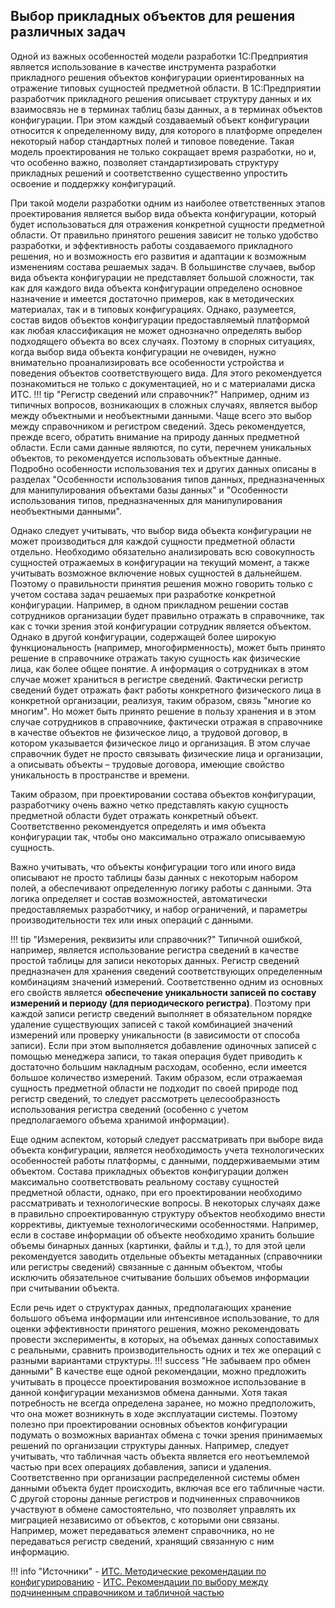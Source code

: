 ## Выбор прикладных объектов для решения различных задач

Одной из важных особенностей модели разработки 1С:Предприятия является использование в качестве инструмента разработки прикладного решения объектов конфигурации ориентированных на отражение типовых сущностей предметной области. В 1С:Предприятии разработчик прикладного решения описывает структуру данных и их взаимосвязь не в терминах таблиц базы данных, а в терминах объектов конфигурации. При этом каждый создаваемый объект конфигурации относится к определенному виду, для которого в платформе определен некоторый набор стандартных полей и типовое поведение. Такая модель проектирования не только сокращает время разработки, но и, что особенно важно, позволяет стандартизировать структуру прикладных решений и соответственно существенно упростить освоение и поддержку конфигураций.

При такой модели разработки одним из наиболее ответственных этапов проектирования является выбор вида объекта конфигурации, который будет использоваться для отражения конкретной сущности предметной области. От правильно принятого решения зависит не только удобство разработки, и эффективность работы создаваемого прикладного решения, но и возможность его развития и адаптации к возможным изменениям состава решаемых задач. В большинстве случаев, выбор вида объекта конфигурации не представляет большой сложности, так как для каждого вида объекта конфигурации определено основное назначение и имеется достаточно примеров, как в методических материалах, так и в типовых конфигурациях. Однако, разумеется, состав видов объектов конфигурации предоставляемый платформой как любая классификация не может однозначно определять выбор подходящего объекта во всех случаях. Поэтому в спорных ситуациях, когда выбор вида объекта конфигурации не очевиден, нужно внимательно проанализировать все особенности устройства и поведения объектов соответствующего вида. Для этого рекомендуется познакомиться не только с документацией, но и с материалами диска ИТС.
!!! tip "Регистр сведений или справочник?"
    Например, одним из типичных вопросов, возникающих в сложных случаях, является выбор между объектными и необъектными данными. Чаще всего это выбор между справочником и регистром сведений. Здесь рекомендуется, прежде всего, обратить внимание на природу данных предметной области. Если сами данные являются, по сути, перечнем уникальных объектов, то рекомендуется использовать объектные данные. Подробно особенности использования тех и других данных описаны в разделах "Особенности использования типов данных, предназначенных для манипулирования объектами базы данных" и "Особенности использования типов, предназначенных для манипулирования необъектными данными".

Однако следует учитывать, что выбор вида объекта конфигурации не может производиться для каждой сущности предметной области отдельно. Необходимо обязательно анализировать всю совокупность сущностей отражаемых в конфигурации на текущий момент, а также учитывать возможное включение новых сущностей в дальнейшем. Поэтому о правильности принятия решения можно говорить только с учетом состава задач решаемых при разработке конкретной конфигурации. Например, в одном прикладном решении состав сотрудников организации будет правильно отражать в справочнике, так как с точки зрения этой конфигурации сотрудник является объектом. Однако в другой конфигурации, содержащей более широкую функциональность (например, многофирменность), может быть принято решение в справочнике отражать такую сущность как физические лица, как более общее понятие. А информация о сотрудниках в этом случае может храниться в регистре сведений. Фактически регистр сведений будет отражать факт работы конкретного физического лица в конкретной организации, реализуя, таким образом, связь "многие ко многим". Но может быть принято решение в пользу хранения и в этом случае сотрудников в справочнике, фактически отражая в справочнике в качестве объектов не физическое лицо, а трудовой договор, в котором указывается физическое лицо и организация. В этом случае справочник будет не просто связывать физические лица и организации, а описывать объекты – трудовые договора, имеющие свойство уникальность в пространстве и времени.

Таким образом, при проектировании состава объектов конфигурации, разработчику очень важно четко представлять какую сущность предметной области будет отражать конкретный объект. Соответственно рекомендуется определять и имя объекта конфигурации так, чтобы оно максимально отражало описываемую сущность.

Важно учитывать, что объекты конфигурации того или иного вида описывают не просто таблицы базы данных с некоторым набором полей, а обеспечивают определенную логику работы с данными. Эта логика определяет и состав возможностей, автоматически предоставляемых разработчику, и набор ограничений, и параметры производительности тех или иных операций с данными.

!!! tip "Измерения, реквизиты или справочник?"
    Типичной ошибкой, например, является использование регистра сведений в качестве простой таблицы для записи некоторых данных. Регистр сведений предназначен для хранения сведений соответствующих определенным комбинациям значений измерений. Соответственно одним из основных его свойств является **обеспечение уникальности записей по составу измерений и периоду (для периодического регистра)**. Поэтому при каждой записи регистр сведений выполняет в обязательном порядке удаление существующих записей с такой комбинацией значений измерений или проверку уникальности (в зависимости от способа записи). Если при этом выполняется добавление одиночных записей с помощью менеджера записи, то такая операция будет приводить к достаточно большим накладным расходам, особенно, если имеется большое количество измерений. Таким образом, если отражаемая сущность предметной области не подходит по своей природе под регистр сведений, то следует рассмотреть целесообразность использования регистра сведений (особенно с учетом предполагаемого объема хранимой информации).

Еще одним аспектом, который следует рассматривать при выборе вида объекта конфигурации, является необходимость учета технологических особенностей работы платформы, с данными, поддерживаемыми этим объектом. Состава прикладных объектов конфигурации должен максимально соответствовать реальному составу сущностей предметной области, однако, при его проектировании необходимо рассматривать и технологические вопросы. В некоторых случаях даже в правильно спроектированную структуру объектов необходимо внести коррективы, диктуемые технологическими особенностями. Например, если в составе информации об объекте необходимо хранить большие объемы бинарных данных (картинки, файлы и т.д.), то для этой цели рекомендуется заводить отдельные объекты метаданных (справочники или регистры сведений) связанные с данным объектом, чтобы исключить обязательное считывание больших объемов информации при считывании объекта.

Если речь идет о структурах данных, предполагающих хранение большого объема информации или интенсивное использование, то для оценки эффективности принятого решения, можно рекомендовать провести эксперименты, в которых, на объемах данных сопоставимых с реальными, сравнить производительность одних и тех же операций с разными вариантами структуры.
!!! success "Не забываем про обмен данными"
    В качестве еще одной рекомендации, можно предложить учитывать в процессе проектирования возможное использование в данной конфигурации механизмов обмена данными. Хотя такая потребность не всегда определена заранее, но можно предположить, что она может возникнуть в ходе эксплуатации системы. Поэтому полезно при проектировании основных объектов конфигурации подумать о возможных вариантах обмена с точки зрения принимаемых решений по организации структуры данных. Например, следует учитывать, что табличная часть объекта является его неотъемлемой частью при всех операциях добавления, записи и удаления. Соответственно при организации распределенной системы обмен данными объекта будет происходить, включая все его табличные части. С другой стороны данные регистров и подчиненных справочников участвуют в обмене самостоятельно, что позволяет управлять их миграцией независимо от объектов, с которыми они связаны. Например, может передаваться элемент справочника, но не передаваться регистр сведений, хранящий связанную с ним информацию.


!!! info "Источники"
     - [ИТС. Методические рекомендации по конфигурированию](https://its.1c.ru/db/metod8dev/content/2557/hdoc)
     - [ИТС. Рекомендации по выбору между подчиненным справочником и табличной частью](https://its.1c.ru/db/metod8dev/content/2706/hdoc)